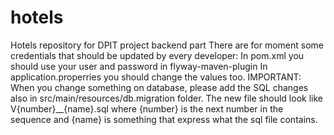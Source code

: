 # hotels
Hotels repository for DPIT project backend part
There are for moment some credentials that should be updated by every developer:
In pom.xml you should use your user and password in flyway-maven-plugin 
In application.properries you should change the values too.
IMPORTANT: When you change something on database, please add the SQL changes also in 
src/main/resources/db.migration folder. The new file should look like V{number}__{name}.sql where
{number} is the next number in the sequence and {name} is something that express what the sql file contains. 
